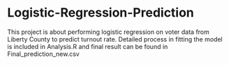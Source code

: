 Logistic-Regression-Prediction
==============================
This project is about performing logistic regression on voter data from Liberty County to predict turnout rate.
Detailed process in fitting the model is included in Analysis.R and final result can be found in Final_prediction_new.csv
